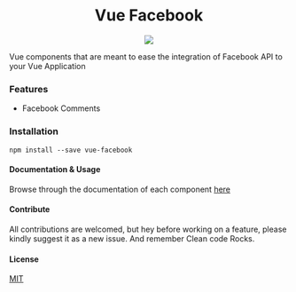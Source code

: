 <div style="text-align: center;">
	<h1>Vue Facebook</h1>
</div>
<div style="text-align: center;">
	<a href="https://www.npmjs.com/package/vue-facebook"><img src="https://nodei.co/npm/vue-facebook.png"></a>
</div>



Vue components that are meant to ease the integration of Facebook API to your Vue Application
### Features
* Facebook Comments


### Installation

``` 
npm install --save vue-facebook
```

#### Documentation & Usage
Browse through the documentation of each component [here](./docs/index.md)

#### Contribute
All contributions are welcomed, but hey before working on a feature, please kindly suggest it as a new issue.
And remember Clean code Rocks.
 
#### License
[MIT](LICENSE)